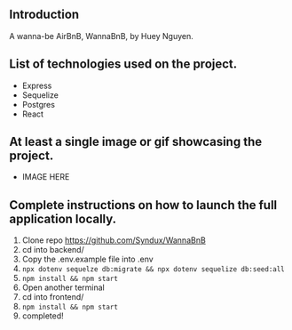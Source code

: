 ## Introduction
A wanna-be AirBnB, WannaBnB, by Huey Nguyen.

## List of technologies used on the project.
- Express
- Sequelize
- Postgres
- React

## At least a single image or gif showcasing the project.
- IMAGE HERE

## Complete instructions on how to launch the full application locally.
1. Clone repo https://github.com/Syndux/WannaBnB
2. cd into backend/
3. Copy the .env.example file into .env
4. ```npx dotenv sequelze db:migrate && npx dotenv sequelize db:seed:all```
5. ```npm install && npm start```
6. Open another terminal
7. cd into frontend/
8. ```npm install && npm start```
9. completed!

